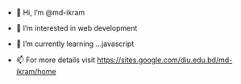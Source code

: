 - 👋 Hi, I’m @md-ikram
- 👀 I’m interested in web development 
- 🌱 I’m currently learning ...javascript

- 📫 For more details visit https://sites.google.com/diu.edu.bd/md-ikram/home

<!---
md-ikram/md-ikram is a ✨ special ✨ repository because its `README.md` (this file) appears on your GitHub profile.
You can click the Preview link to take a look at your changes.
--->
